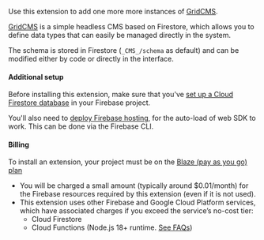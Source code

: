 Use this extension to add one more more instances of [GridCMS](https://cms.grid.ws).

[GridCMS](https://cms.grid.ws) is a simple headless CMS based on Firestore, which allows you to define data types that can easily be managed directly in the system.

The schema is stored in Firestore (`_CMS_/schema` as default) and can be modified either by code or directly in the interface.

#### Additional setup

Before installing this extension, make sure that you've [set up a Cloud Firestore database](https://firebase.google.com/docs/firestore/quickstart) in your Firebase project.

You'll also need to [deploy Firebase hosting](https://firebase.google.com/docs/firestore/quickstart), for the auto-load of web SDK to work. This can be done via the Firebase CLI.

#### Billing

To install an extension, your project must be on the [Blaze (pay as you go) plan](https://firebase.google.com/pricing)

- You will be charged a small amount (typically around $0.01/month) for the Firebase resources required by this extension (even if it is not used).
- This extension uses other Firebase and Google Cloud Platform services, which have associated charges if you exceed the service’s no-cost tier:
  - Cloud Firestore
  - Cloud Functions (Node.js 18+ runtime. [See FAQs](https://firebase.google.com/support/faq#extensions-pricing))

